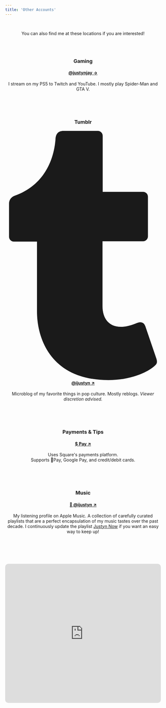 ```yaml
---
title: 'Other Accounts'
---
```

<center>
<br>
<p>
  You can also find me at these locations if you are interested!
</p>

<br><br>

<h3>
  Gaming
</h3>
<h4>
  <a href="/gaming">@justynjay &#8594;</a>
</h4>
<p>
  I stream on my PS5 to Twitch and YouTube. I mostly play Spider-Man and GTA V.
</p>

<br><br><br>

<h3>Tumblr</h3>
<h4>
  <a href="/tumblr" target="_blank">
    <span class="icon relative inline-block align-text-bottom">
      <svg aria-hidden="true" focusable="false" data-prefix="fab" data-icon="tumblr" class="svg-inline--fa fa-tumblr fa-w-10" role="img" xmlns="http://www.w3.org/2000/svg" viewBox="0 0 320 512">
        <path fill="currentColor" d="M309.8 480.3c-13.6 14.5-50 31.7-97.4 31.7-120.8 0-147-88.8-147-140.6v-144H17.9c-5.5 0-10-4.5-10-10v-68c0-7.2 4.5-13.6 11.3-16 62-21.8 81.5-76 84.3-117.1.8-11 6.5-16.3 16.1-16.3h70.9c5.5 0 10 4.5 10 10v115.2h83c5.5 0 10 4.4 10 9.9v81.7c0 5.5-4.5 10-10 10h-83.4V360c0 34.2 23.7 53.6 68 35.8 4.8-1.9 9-3.2 12.7-2.2 3.5.9 5.8 3.4 7.4 7.9l22 64.3c1.8 5 3.3 10.6-.4 14.5z">
        </path>
      </svg>
  </span> @ijustyn &#8599;
  </a>
</h4>
<p>
  Microblog of my favorite things in pop culture. Mostly reblogs. <i>Viewer discretion advised.</i>
</p>

<br><br><br>

<h3>
  Payments &&#160;Tips
</h3>
<h4>
  <a href="/tip" target="_blank">
    $ Pay &#8599;
  </a>
</h4>
<p>
  Uses Square's payments platform.
<br>
Supports Pay, Google Pay, and credit/debit cards. 
</p>

<br><br><br>
    
<h3>
  Music
</h3>
<h4>
  <a href="/apple-music" target="_blank">
     @ijustyn &#8599;
  </a>
</h4>
<p>
  My listening profile on Apple Music. A collection of carefully curated playlists that are a perfect encapsulation of my music tastes over the past decade. I continuously update the playlist <a href="/justyn-now">Justyn Now</a> if you want an easy way to keep up!
</p>

<br><br><br><br>

<section id="Music">
  <iframe allow="autoplay *; encrypted-media *; fullscreen *; clipboard-write" frameborder="0" width="100%" min-width="50%" max-width="100%" height="450" style="overflow:hidden;border-radius:10px;" sandbox="allow-forms allow-popups allow-same-origin allow-scripts allow-storage-access-by-user-activation allow-top-navigation-by-user-activation" src="https://embed.music.apple.com/us/playlist/justyn-now/pl.u-9DLlbFmYkEW"></iframe>
<br>
</section>

<br><br><br>
    
</center>